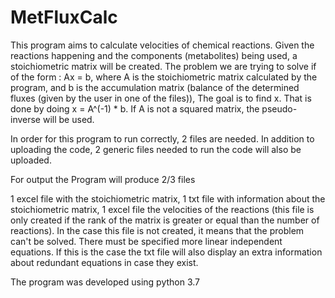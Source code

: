 # MetFluxCalc

This program aims to calculate velocities of chemical reactions. Given the reactions happening and the components (metabolites) being used, a stoichiometric matrix will be created.
The problem we are trying to solve if of the form : Ax = b, where A is the stoichiometric matrix calculated by the program, and b is the accumulation matrix (balance of the determined fluxes (given by the user in one of the files)),
The goal is to find x. That is done by doing x = A^(-1) * b. If A is not a squared matrix, the pseudo-inverse will be used.

In order for this program to run correctly, 2 files are needed.
In addition to uploading the code, 2 generic files needed to run the code will also be uploaded.

For output the Program will produce 2/3 files

1 excel file with the stoichiometric matrix,
1 txt file with information about the stoichiometric matrix,
1 excel file the velocities of the reactions (this file is only created if the rank of the matrix is greater or equal than the number of reactions).
In the case this file is not created, it means that the problem can't be solved. There must be specified more linear independent equations.
If this is the case the txt file will also display an extra information about redundant equations in case they exist.


The program was developed using python 3.7


